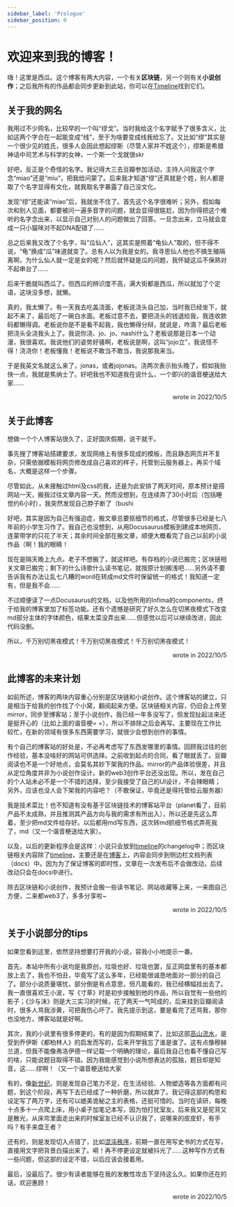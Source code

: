 ```yaml
---
sidebar_label: 'Prologue'
sidebar_position: 0
---
```


# 欢迎来到我的博客！

嗨！这里是西瓜。这个博客有两大内容，一个有关**区块链**，另一个则有关**小说创作**；之后我所有的作品都会同步更新到此站，你可以在[Timeline](/docs/timeline)找到它们。

## 关于我的网名

我用过不少网名，比较早的一个叫“缪戈”。当时我给这个名字赋予了很多含义，比如这两个字合在一起能变成“线”，至于为啥要变成线我给忘了。又比如“缪”其实是一个很少见的姓氏，很多人会因此想起缪斯（尽管人家并不姓这个），缪斯是希腊神话中司艺术与科学的女神，一个斯一个戈就很skr

好吧，反正是个奇怪的名字。我记得大三去豆瓣参加活动，主持人问我这个字念“miao”还是“miu”，把我给问蒙了。后来我才知道“缪”还真就是个姓，别人都是取了个名字显得有文化，就我取名字暴露了自己没文化。

发现“缪”还能读“miao”后，我就坐不住了。首先这个名字很难听；另外，假如每次和别人见面，都要被问一遍多音字的问题，就会显得很尴尬，因为你得把这个难听的名字念出来，以显示自己对别人的问题做出了回答。一旦念出来，立马就会变成一只小猫咪对不起DNA配错了……

总之后来我又改了个名字，叫“瓜仙人”，这其实是照着“龟仙人”取的，但不得不说，“龟”换成“瓜”味道就变了。总有人以为我是女的。我寻思仙人他也不搞生殖隔离啊，为什么仙人就一定是女的呢？然后就怀疑是瓜的问题，我怀疑这瓜不保熟对不起串台了……

后来干脆就叫西瓜了。但西瓜的辨识度不高，满大街都是西瓜，所以就加了个定语，这块没多想，就懒。

真的，我太懒了。有一天我去吃盖浇面，老板说浇头自己加，当时我已经坐下，就起不来了，最后吃了一碗白水面。老板过意不去，要把浇头的钱退给我，我连收款码都懒得调。老板说你是不是看不起我，我也懒得分辩，就说是，咋滴？最后老板把浇头全浇我头上了。我说你浇、jo、jo、nashi什么？老板说那是日本一个动漫，我很喜欢。我说他们的姿势好骚啊，老板说是啊，这叫“jojo立”，我说怪不得！浇浇你！老板懂我！老板说不敢当不敢当，我说那我来当。

于是我英文名就这么来了，jonas，或者jojonas。浇两次表示抬头晚了，假如我抬快一点，我就是焦纳士了。好吧我也不知道我在说什么，一个即兴的谐音梗送给大家……<p align="right"><span class="badge badge--primary">wrote in 2022/10/5</span></p>

## 关于此博客

想做一个个人博客站很久了，正好国庆假期，说干就干。

事先搜了博客站搭建要求，发现网络上有很多现成的模板，而且静态网页并不复杂，只需依据模板将网页修改成自己喜欢的样子，托管到云服务器上，再买个域名，大概是这样一个步骤。

尽管如此，从未接触过html及css的我，还是为此安排了两天时间，原本预计是搭网站一天，搬我过往文章内容一天。然而没想到，在连续弄了30小时后（包括睡觉约6小时），我突然发现自己脖子断了（bushi

好吧，其实是因为自己有强迫症，搬文章总要抠细节的格式，尽管很多已经是七八年前的小学生习作了。我自己也没想到，从用Docusaurus模板到建成本地网页、连蒙带学的只花了半天；其余时间全部在搬文章，顺便大概看完了自己以前的小说作品（啊！我的眼睛！

现在是隔天晚上九点。老子不想搬了，就这样吧。有存档的小说已搬完；区块链相关文章已搬完；剩下的什么诗歌什么读书笔记，就按原计划搁浅吧……另外请不要告诉我有办法让乱七八糟的word在转成md文件时保留统一的格式！我知道一定有，但是我不会……

不过顺便读了一点Docusaurus的文档，以及他所用的Infima的components，终于给我的博客里加了标签功能。还有个遗憾是研究了好久怎么在切黑夜模式下改变md部分主体的字体颜色，结果太菜没弄出来……但感觉以后可以继续改进，因此代码没删。

所以，千万别切黑夜模式！千万别切黑夜模式！千万别切黑夜模式！<p align="right"><span class="badge badge--primary">wrote in 2022/10/5</span></p>

## 此博客的未来计划

如前所述，博客的两块内容重心分别是区块链和小说创作。这个博客站的建立，只是相当于给我的创作找了个小窝，翻阅起来方便。区块链相关内容，仍旧会上传至mirror，同步至博客站；至于小说创作，我已经一年多没写了，但发现扯起淡来还是挺开心的（比如上面的谐音梗= =），所以不排除之后会再写。主要现在工作比较忙，在新的领域有很多东西需要学习，就很少会想到创作的事情。

有个自己的博客站的好处是，不必再考虑写了东西发哪里的事情。回顾我过往的创作经验，基本没啥好的网站可供选择。之前收到起点的合同，看了眼就丢了。豆瓣阅读也不是一个好地点，会莫名其妙下架我的作品。mirror的产品体验很差，并且从定位角度并非为小说创作设计。新的web3创作平台还没出现。所以，发在自己的个人站未必不是一个不错的选择，至少我接受了自己的UI设计，不会辣眼睛；另外，应该也没人会下架我的内容吧？（不敢保证，毕竟还是得托管给云服务器）

我是技术菜比！也不知道有没有基于区块链技术的博客站平台（planet看了，目前产品不太成熟，并且推测其产品方向与我的需求有所出入），所以还是先这么弄着，至少把md文件给存好。以后都用md写东西，这次转md抓细节格式弄死我了，md（又一个谐音梗送给大家）。

以及，以后的更新程序会是这样：小说只会放到[timeline](/docs/timeline)的changelog中；而区块链相关内容除了[timeline](/docs/timeline)，主要还是在[博客](/blog)上，内容会同步到侧边栏文档列表（docs）中。因为为了保证博客的即时性，文章在一次发布后不会做改动，后续改动只会在docs中进行。

除去区块链和小说创作，我预计会搬一些读书笔记、网站收藏等上来，一来图自己方便，二来都web3了，多多分享啦~<p align="right"><span class="badge badge--primary">wrote in 2022/10/5</span></p>

## 关于小说部分的tips

如果您看到这里，依然坚持想要打开我的小说，容我小小地提示一番。

首先，本站中所有小说均是我原创，垃圾也好、垃圾也罢，反正网盘里有的基本都放上去了，我也不怕丑，毕竟写了这么多年，已经能很诚恳地面对一部分的自己了。部分小说质量堪忧，部分倒是有点意思，但凡能看的，我已经横幅挂出去了。我一直很喜欢王小波，写《寸草》时是初步接触到他的作品，所以自觉有一些他的影子；《沙与沫》则是大三实习的时候，花了两天一气呵成的，后来挂到豆瓣阅读时，很多人骂我涉黄，可把我伤心坏了。我先提示到这，要是看完了还骂我，那你也没地方，博客站就是好啊。

其次，我的小说里有很多停更的，有的是因为假期结束了，比如这部[高山流水](/docs/Novels/past_days/being_alone)，是受到乔伊斯《都柏林人》的启发而写的，后来开学我忘了谁是谁了。这有点像穆赫兰道，但我不能像弗洛伊德一样记载一个明确的理论，最后我自己也看不懂自己写的啥，只能说题目取得不错。因为我能感觉到小说所想表达的孤独，题目却是知音，这……缪啊！（又一个谐音梗送给大家

有的，像[新世纪](/docs/Novels/past_days/new_era)，则是发现自己笔力不足，在生活经验、人物塑造等各方面都有问题，到这个阶段，再写下去已经成了一种折磨，所以就弃了。我记得这部的构思和设定写了两万字，还有可以媲美诡秘之主的表格，还挺可惜的。当时在读研，每晚十点多十一点爬上床，用小桌子加笔记本写，因为怕打扰室友。后来我又是驼背又是散光，从床帘里面走出来的时候室友已经不认识我了，说哪来的皮皮虾，有手吗？有手来盘王者？

还有的，则是发现切入点错了，比如[混沌秩序](/docs/Novels/rule_of_chaos/007)，前期一直在用写史书的方式在写，直接用文字把背景白描出来了。嗬！再不停更设定就被抖光了……这种写作方式有一些问题，但这部的设定不错，以后应该会接着用。

最后，没最后了。很少有读者能够在我的发散性攻击下坚持这么久。如果你还在的话，欢迎惠顾！<p align="right"><span class="badge badge--primary">wrote in 2022/10/5</span></p>
